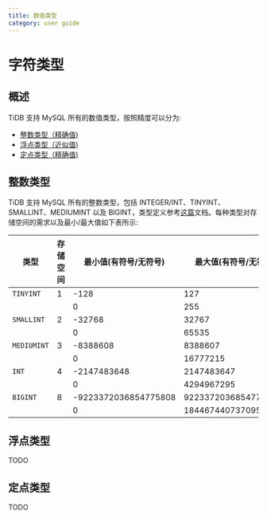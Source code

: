 ```yaml
---
title: 数值类型
category: user guide
---
```


# 字符类型

## 概述

TiDB 支持 MySQL 所有的数值类型，按照精度可以分为:
+ [整数类型（精确值)](#整数类型)
+ [浮点类型（近似值)](#浮点类型)
+ [定点类型（精确值)](#定点类型)

## 整数类型
TiDB 支持 MySQL 所有的整数类型，包括 INTEGER/INT、TINYINT、SMALLINT、MEDIUMINT 以及 BIGINT，类型定义参考[这篇](https://dev.mysql.com/doc/refman/5.7/en/numeric-type-overview.html)文档。每种类型对存储空间的需求以及最小/最大值如下表所示:

|类型 | 存储空间 | 最小值(有符号/无符号) | 最大值(有符号/无符号)|
|--|---|----------|------------|
|`TINYINT`|	1 |	-128 | 127|
| | | 0 | 255|
|`SMALLINT` | 2 | -32768 | 32767|
| |	| 0	| 65535|
| `MEDIUMINT` |	3 |	-8388608 | 8388607|
| | | 0	| 16777215|
|`INT` | 4 | -2147483648 | 2147483647 |
| | | 0	| 4294967295|
| `BIGINT` | 8 | -9223372036854775808 | 9223372036854775807 |
| | | 0 | 18446744073709551615|

## 浮点类型

TODO

## 定点类型

TODO